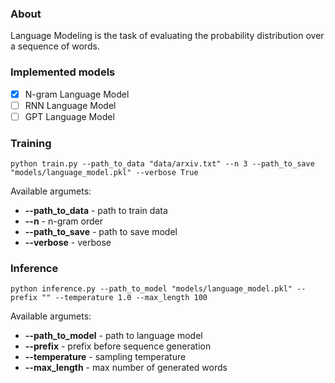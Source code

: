 ### About
Language Modeling is the task of evaluating the probability distribution over a sequence of words.

### Implemented models
- [x] N-gram Language Model
- [ ] RNN Language Model
- [ ] GPT Language Model

### Training
```
python train.py --path_to_data "data/arxiv.txt" --n 3 --path_to_save "models/language_model.pkl" --verbose True
```
Available argumets:
- **--path_to_data** - path to train data
- **--n** - n-gram order
- **--path_to_save** - path to save model
- **--verbose** - verbose

### Inference
```
python inference.py --path_to_model "models/language_model.pkl" --prefix "" --temperature 1.0 --max_length 100
```
Available argumets:
- **--path_to_model** - path to language model
- **--prefix** - prefix before sequence generation
- **--temperature** - sampling temperature
- **--max_length** - max number of generated words
